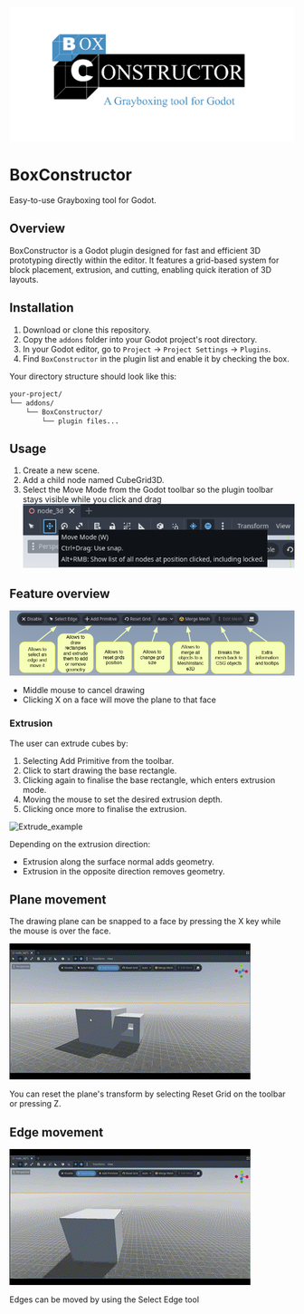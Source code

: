 ![Banner](.github/images/boxconstructorbanner.png)

# BoxConstructor
 Easy-to-use Grayboxing tool for Godot.

## Overview
BoxConstructor is a Godot plugin designed for fast and efficient 3D prototyping directly within the editor. It features a grid-based system for block placement, extrusion, and cutting, enabling quick iteration of 3D layouts.

## Installation
1. Download or clone this repository.
2. Copy the `addons` folder into your Godot project's root directory.
3. In your Godot editor, go to `Project` → `Project Settings` → `Plugins`.
4. Find `BoxConstructor` in the plugin list and enable it by checking the box.

Your directory structure should look like this:
```
your-project/
└── addons/
    └── BoxConstructor/
        └── plugin files...
```

## Usage
1. Create a new scene.
2. Add a child node named CubeGrid3D.
3. Select the Move Mode from the Godot toolbar so the plugin toolbar stays visible while you click and drag
![MoveTool](.github/images/move_tool.png)

## Feature overview
![Toolbar](.github/images/toolbar_guide.png)
- Middle mouse to cancel drawing
- Clicking X on a face will move the plane to that face
### Extrusion
The user can extrude cubes by:
1. Selecting Add Primitive from the toolbar.
2. Click to start drawing the base rectangle.
3. Clicking again to finalise the base rectangle, which enters extrusion mode.
4. Moving the mouse to set the desired extrusion depth.
5. Clicking once more to finalise the extrusion.

![Extrude_example](.github/images/extrude_cut.gif)

Depending on the extrusion direction:
- Extrusion along the surface normal adds geometry.
- Extrusion in the opposite direction removes geometry.

## Plane movement
The drawing plane can be snapped to a face by pressing the X key while the mouse is over the face.

![Plane_movement](.github/images/plane_movement.gif)

You can reset the plane's transform by selecting Reset Grid on the toolbar or pressing Z.

## Edge movement
![Edge_movement](.github/images/edge_movement.gif)

Edges can be moved by using the Select Edge tool

